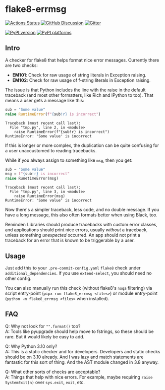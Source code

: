 # flake8-errmsg

[![Actions Status][actions-badge]][actions-link]
[![GitHub Discussion][github-discussions-badge]][github-discussions-link]
[![Gitter][gitter-badge]][gitter-link]

[![PyPI version][pypi-version]][pypi-link]
[![PyPI platforms][pypi-platforms]][pypi-link]

## Intro

A checker for flake8 that helps format nice error messages. Currently there are
two checks:

- **EM101**: Check for raw usage of string literals in Exception raising.
- **EM102**: Check for raw usage of f-string literals in Exception raising.

The issue is that Python includes the line with the raise in the default
traceback (and most other formatters, like Rich and IPython to too). That means
a user gets a message like this:

```python
sub = "Some value"
raise RuntimeError(f"{sub!r} is incorrect")
```

```pytb
Traceback (most recent call last):
  File "tmp.py", line 2, in <module>
    raise RuntimeError(f"{sub!r} is incorrect")
RuntimeError: 'Some value' is incorrect
```

If this is longer or more complex, the duplication can be quite confusing for a
user unaccustomed to reading tracebacks.

While if you always assign to something like `msg`, then you get:

```python
sub = "Some value"
msg = f"{sub!r} is incorrect"
raise RunetimeError(msg)
```

```pytb
Traceback (most recent call last):
  File "tmp.py", line 3, in <module>
    raise RuntimeError(msg)
RuntimeError: 'Some value' is incorrect
```

Now there's a simpler traceback, less code, and no double message. If you have a
long message, this also often formats better when using Black, too.

Reminder: Libraries should produce tracebacks with custom error classes, and
applications should print nice errors, usually _without_ a traceback, unless
something _unexpected_ occurred. An app should not print a traceback for an
error that is known to be triggerable by a user.

## Usage

Just add this to your `.pre-commit-config.yaml` `flake8` check under
`additional_dependencies`. If you use `extend-select`, you should need no other
config.

You can also manually run this check (without flake8's `noqa` filtering) via
script entry-point (`pipx run flake8_errmsg <files>`) or module entry-point
(`python -m flake8_errmsg <files>` when installed).

## FAQ

Q: Why not look for `"".format()` too? <br/> A: Tools like pyupgrade should help
move to fstrings, so these should be rare. But it would likely be easy to add.

Q: Why Python 3.10 only? <br/> A: This is a static checker and for developers.
Developers and static checks should be on 3.10 already. And I was lazy and match
statements are fantastic for this sort of thing. And the AST module changed in
3.8 anyway.

Q: What other sorts of checks are acceptable? <br/> A: Things that help with
nice errors. For example, maybe requiring `raise SystemExit(n)` over `sys.exit`,
`exit`, etc.

<!-- prettier-ignore-start -->
[actions-badge]:            https://github.com/henryiii/flake8-errmsg/workflows/CI/badge.svg
[actions-link]:             https://github.com/henryiii/flake8-errmsg/actions
[github-discussions-badge]: https://img.shields.io/static/v1?label=Discussions&message=Ask&color=blue&logo=github
[github-discussions-link]:  https://github.com/henryiii/flake8-errmsg/discussions
[gitter-badge]:             https://badges.gitter.im/https://github.com/henryiii/flake8-errmsg/community.svg
[gitter-link]:              https://gitter.im/https://github.com/henryiii/flake8-errmsg/community?utm_source=badge&utm_medium=badge&utm_campaign=pr-badge
[pypi-link]:                https://pypi.org/project/flake8-errmsg/
[pypi-platforms]:           https://img.shields.io/pypi/pyversions/flake8-errmsg
[pypi-version]:             https://badge.fury.io/py/flake8-errmsg.svg
<!-- prettier-ignore-end -->
